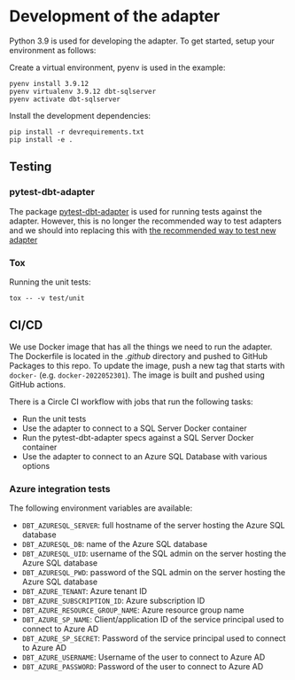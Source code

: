 # Development of the adapter

Python 3.9 is used for developing the adapter. To get started, setup your environment as follows:

Create a virtual environment, pyenv is used in the example:

```shell
pyenv install 3.9.12
pyenv virtualenv 3.9.12 dbt-sqlserver
pyenv activate dbt-sqlserver
```

Install the development dependencies:

```shell
pip install -r devrequirements.txt
pip install -e .
```

## Testing

### pytest-dbt-adapter

The package [pytest-dbt-adapter](https://github.com/dbt-labs/dbt-adapter-tests) is used for running tests against the adapter.
However, this is no longer the recommended way to test adapters and we should into replacing this with [the recommended way to test new adapter](https://docs.getdbt.com/docs/contributing/testing-a-new-adapter)

### Tox

Running the unit tests:

```shell
tox -- -v test/unit
```

## CI/CD

We use Docker image that has all the things we need to run the adapter. The Dockerfile is located in the *.github* directory and pushed to GitHub Packages to this repo.
To update the image, push a new tag that starts with `docker-` (e.g. `docker-2022052301`). The image is built and pushed using GitHub actions.

There is a Circle CI workflow with jobs that run the following tasks:

* Run the unit tests
* Use the adapter to connect to a SQL Server Docker container
* Run the pytest-dbt-adapter specs against a SQL Server Docker container
* Use the adapter to connect to an Azure SQL Database with various options

### Azure integration tests

The following environment variables are available:

* `DBT_AZURESQL_SERVER`: full hostname of the server hosting the Azure SQL database
* `DBT_AZURESQL_DB`: name of the Azure SQL database
* `DBT_AZURESQL_UID`: username of the SQL admin on the server hosting the Azure SQL database
* `DBT_AZURESQL_PWD`: password of the SQL admin on the server hosting the Azure SQL database
* `DBT_AZURE_TENANT`: Azure tenant ID
* `DBT_AZURE_SUBSCRIPTION_ID`: Azure subscription ID
* `DBT_AZURE_RESOURCE_GROUP_NAME`: Azure resource group name
* `DBT_AZURE_SP_NAME`: Client/application ID of the service principal used to connect to Azure AD
* `DBT_AZURE_SP_SECRET`: Password of the service principal used to connect to Azure AD
* `DBT_AZURE_USERNAME`: Username of the user to connect to Azure AD
* `DBT_AZURE_PASSWORD`: Password of the user to connect to Azure AD
